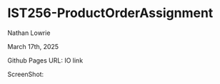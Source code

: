 # IST256-ProductOrderAssignment

Nathan Lowrie

March 17th, 2025

Github Pages URL: IO link

ScreenShot:

